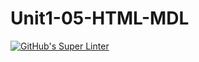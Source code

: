 # Unit1-05-HTML-MDL
[![GitHub's Super Linter](https://github.com/ICS20-Programming-BenT/Unit1-05-HTML-MDL/workflows/GitHub's%20Super%20Linter/badge.svg)](https://github.com/ICS20-Programming-BenT/Unit1-05-HTML-MDL/actions)